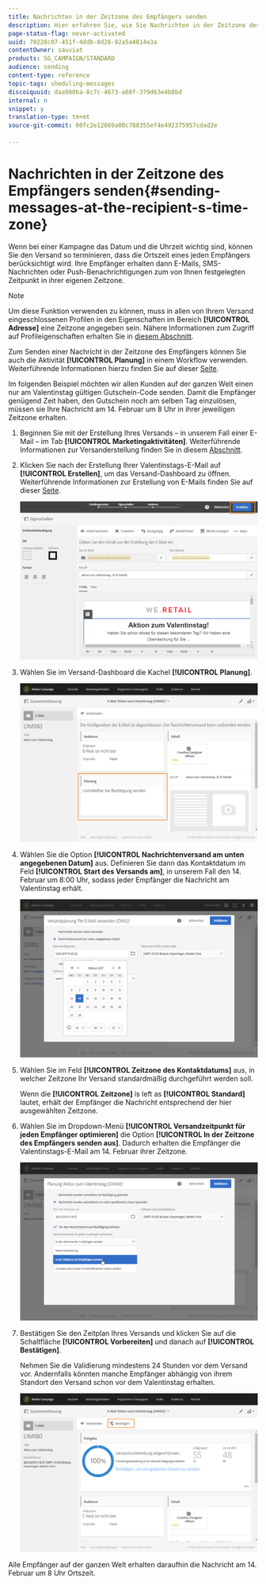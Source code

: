 ```yaml
---
title: Nachrichten in der Zeitzone des Empfängers senden
description: Hier erfahren Sie, wie Sie Nachrichten in der Zeitzone des Empfängers senden.
page-status-flag: never-activated
uuid: 70228c07-451f-4ddb-8d26-92a5a4814e3a
contentOwner: sauviat
products: SG_CAMPAIGN/STANDARD
audience: sending
content-type: reference
topic-tags: sheduling-messages
discoiquuid: daa980ba-8c7c-4673-a68f-379d63e4b8bd
internal: n
snippet: y
translation-type: tm+mt
source-git-commit: 00fc2e12669a00c788355ef4e492375957cdad2e

---
```



# Nachrichten in der Zeitzone des Empfängers senden{#sending-messages-at-the-recipient-s-time-zone}

Wenn bei einer Kampagne das Datum und die Uhrzeit wichtig sind, können Sie den Versand so terminieren, dass die Ortszeit eines jeden Empfängers berücksichtigt wird. Ihre Empfänger erhalten dann E-Mails, SMS-Nachrichten oder Push-Benachrichtigungen zum von Ihnen festgelegten Zeitpunkt in ihrer eigenen Zeitzone.

>[!NOTE]
>
>Um diese Funktion verwenden zu können, muss in allen von Ihrem Versand eingeschlossenen Profilen in den Eigenschaften im Bereich **[!UICONTROL Adresse]** eine Zeitzone angegeben sein. Nähere Informationen zum Zugriff auf Profileigenschaften erhalten Sie in [diesem Abschnitt](../../audiences/using/editing-profiles.md).

Zum Senden einer Nachricht in der Zeitzone des Empfängers können Sie auch die Aktivität **[!UICONTROL Planung]** in einem Workflow verwenden. Weiterführende Informationen hierzu finden Sie auf dieser [Seite](../../automating/using/scheduler.md).

Im folgenden Beispiel möchten wir allen Kunden auf der ganzen Welt einen nur am Valentinstag gültigen Gutschein-Code senden. Damit die Empfänger genügend Zeit haben, den Gutschein noch am selben Tag einzulösen, müssen sie Ihre Nachricht am 14. Februar um 8 Uhr in ihrer jeweiligen Zeitzone erhalten.

1. Beginnen Sie mit der Erstellung Ihres Versands – in unserem Fall einer E-Mail – im Tab **[!UICONTROL Marketingaktivitäten]**. Weiterführende Informationen zur Versanderstellung finden Sie in diesem [Abschnitt](../../channels/using/creating-an-email.md).
1. Klicken Sie nach der Erstellung Ihrer Valentinstags-E-Mail auf **[!UICONTROL Erstellen]**, um das Versand-Dashboard zu öffnen. Weiterführende Informationen zur Erstellung von E-Mails finden Sie auf dieser [Seite](../../designing/using/personalization.md#example-email-personalization).

   ![](assets/send-time_opt_valentine_1.png)

1. Wählen Sie im Versand-Dashboard die Kachel **[!UICONTROL Planung]**.

   ![](assets/send-time_opt_valentine_2.png)

1. Wählen Sie die Option **[!UICONTROL Nachrichtenversand am unten angegebenen Datum]** aus. Definieren Sie dann das Kontaktdatum im Feld **[!UICONTROL Start des Versands am]**, in unserem Fall den 14. Februar um 8:00 Uhr, sodass jeder Empfänger die Nachricht am Valentinstag erhält.

   ![](assets/send-time_opt_valentine.png)

1. Wählen Sie im Feld **[!UICONTROL Zeitzone des Kontaktdatums]** aus, in welcher Zeitzone Ihr Versand standardmäßig durchgeführt werden soll.

   Wenn die **[!UICONTROL Zeitzone]** is left as **[!UICONTROL Standard]** lautet, erhält der Empfänger die Nachricht entsprechend der hier ausgewählten Zeitzone.

1. Wählen Sie im Dropdown-Menü **[!UICONTROL Versandzeitpunkt für jeden Empfänger optimieren]** die Option **[!UICONTROL In der Zeitzone des Empfängers senden aus]**. Dadurch erhalten die Empfänger die Valentinstags-E-Mail am 14. Februar ihrer Zeitzone.

   ![](assets/send-time_opt_valentine_3.png)

1. Bestätigen Sie den Zeitplan Ihres Versands und klicken Sie auf die Schaltfläche **[!UICONTROL Vorbereiten]** und danach auf **[!UICONTROL Bestätigen]**.

   Nehmen Sie die Validierung mindestens 24 Stunden vor dem Versand vor. Andernfalls könnten manche Empfänger abhängig von ihrem Standort den Versand schon vor dem Valentinstag erhalten.

   ![](assets/send-time_opt_valentine_4.png)

Alle Empfänger auf der ganzen Welt erhalten daraufhin die Nachricht am 14. Februar um 8 Uhr Ortszeit.
